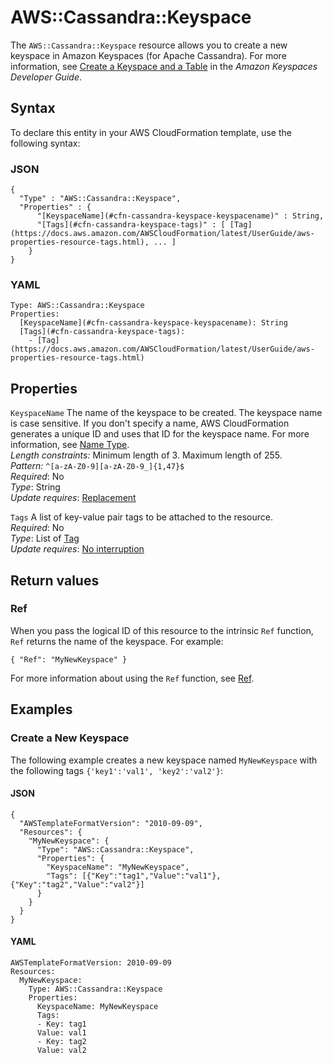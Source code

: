 # AWS::Cassandra::Keyspace<a name="aws-resource-cassandra-keyspace"></a>

The `AWS::Cassandra::Keyspace` resource allows you to create a new keyspace in Amazon Keyspaces \(for Apache Cassandra\)\. For more information, see [Create a Keyspace and a Table](https://docs.aws.amazon.com/keyspaces/latest/devguide/getting-started.ddl.html) in the *Amazon Keyspaces Developer Guide*\.

## Syntax<a name="aws-resource-cassandra-keyspace-syntax"></a>

To declare this entity in your AWS CloudFormation template, use the following syntax:

### JSON<a name="aws-resource-cassandra-keyspace-syntax.json"></a>

```
{
  "Type" : "AWS::Cassandra::Keyspace",
  "Properties" : {
      "[KeyspaceName](#cfn-cassandra-keyspace-keyspacename)" : String,
      "[Tags](#cfn-cassandra-keyspace-tags)" : [ [Tag](https://docs.aws.amazon.com/AWSCloudFormation/latest/UserGuide/aws-properties-resource-tags.html), ... ]
    }
}
```

### YAML<a name="aws-resource-cassandra-keyspace-syntax.yaml"></a>

```
Type: AWS::Cassandra::Keyspace
Properties: 
  [KeyspaceName](#cfn-cassandra-keyspace-keyspacename): String
  [Tags](#cfn-cassandra-keyspace-tags): 
    - [Tag](https://docs.aws.amazon.com/AWSCloudFormation/latest/UserGuide/aws-properties-resource-tags.html)
```

## Properties<a name="aws-resource-cassandra-keyspace-properties"></a>

`KeyspaceName`  <a name="cfn-cassandra-keyspace-keyspacename"></a>
The name of the keyspace to be created\. The keyspace name is case sensitive\. If you don't specify a name, AWS CloudFormation generates a unique ID and uses that ID for the keyspace name\. For more information, see [Name Type](https://docs.aws.amazon.com/AWSCloudFormation/latest/UserGuide/aws-properties-name.html)\.  
*Length constraints:* Minimum length of 3\. Maximum length of 255\.  
*Pattern:* `^[a-zA-Z0-9][a-zA-Z0-9_]{1,47}$`  
*Required*: No  
*Type*: String  
*Update requires*: [Replacement](https://docs.aws.amazon.com/AWSCloudFormation/latest/UserGuide/using-cfn-updating-stacks-update-behaviors.html#update-replacement)

`Tags`  <a name="cfn-cassandra-keyspace-tags"></a>
A list of key\-value pair tags to be attached to the resource\.  
*Required*: No  
*Type*: List of [Tag](https://docs.aws.amazon.com/AWSCloudFormation/latest/UserGuide/aws-properties-resource-tags.html)  
*Update requires*: [No interruption](https://docs.aws.amazon.com/AWSCloudFormation/latest/UserGuide/using-cfn-updating-stacks-update-behaviors.html#update-no-interrupt)

## Return values<a name="aws-resource-cassandra-keyspace-return-values"></a>

### Ref<a name="aws-resource-cassandra-keyspace-return-values-ref"></a>

 When you pass the logical ID of this resource to the intrinsic `Ref` function, `Ref` returns the name of the keyspace\. For example:

 `{ "Ref": "MyNewKeyspace" }` 

For more information about using the `Ref` function, see [Ref](https://docs.aws.amazon.com/AWSCloudFormation/latest/UserGuide/intrinsic-function-reference-ref.html)\.

## Examples<a name="aws-resource-cassandra-keyspace--examples"></a>



### Create a New Keyspace<a name="aws-resource-cassandra-keyspace--examples--Create_a_New_Keyspace"></a>

The following example creates a new keyspace named `MyNewKeyspace` with the following tags `{'key1':'val1', 'key2':'val2'}`:

#### JSON<a name="aws-resource-cassandra-keyspace--examples--Create_a_New_Keyspace--json"></a>

```
{
  "AWSTemplateFormatVersion": "2010-09-09",
  "Resources": {
    "MyNewKeyspace": {
      "Type": "AWS::Cassandra::Keyspace",
      "Properties": {
        "KeyspaceName": "MyNewKeyspace",
        "Tags": [{"Key":"tag1","Value":"val1"}, {"Key":"tag2","Value":"val2"}]
      }
    }
  }
}
```

#### YAML<a name="aws-resource-cassandra-keyspace--examples--Create_a_New_Keyspace--yaml"></a>

```
AWSTemplateFormatVersion: 2010-09-09
Resources:
  MyNewKeyspace:
    Type: AWS::Cassandra::Keyspace
    Properties:
      KeyspaceName: MyNewKeyspace
      Tags:
      - Key: tag1
      Value: val1
      - Key: tag2
      Value: val2
```